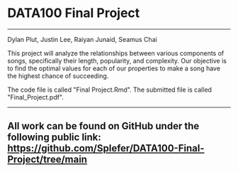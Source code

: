 # DATA100 Final Project

------------------------------------------------------------------------

Dylan Plut, Justin Lee, Raiyan Junaid, Seamus Chai

This project will analyze the relationships between various components of songs, specifically their length, popularity, and complexity. Our objective is to find the optimal values for each of our properties to make a song have the highest chance of succeeding.

The code file is called "Final Project.Rmd". The submitted file is called "Final_Project.pdf".

------------------------------------------------------------------------

## All work can be found on GitHub under the following public link: <https://github.com/Splefer/DATA100-Final-Project/tree/main>

